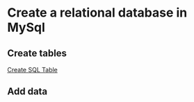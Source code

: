 # Create a relational database in MySql
## Create tables
[Create SQL Table](/SQL/Commands/CreateTable.md)

## Add data
